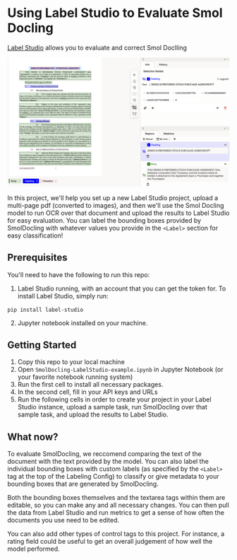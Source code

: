 # Using Label Studio to Evaluate Smol Docling 
[Label Studio](labelstud.io) allows you to evaluate and correct Smol Doclling 

![Labeling_Page.png](Labeling_Page.png)

In this project, we'll help you set up a new Label Studio project, 
upload a multi-page pdf (converted to images), and then we'll use 
the Smol Docling model to run OCR over that document and upload the results to 
Label Studio for easy evaluation. You can label the bounding boxes provided by SmolDocling with whatever values you provide in the `<Label>` section for easy classification! 

## Prerequisites 
You'll need to have the following to run this repo: 
1. Label Studio running, with an account that you can get the token for. 
  To install Label Studio, simply run:
  ```
  pip install label-studio
  ```
2.  Jupyter notebook installed on your machine. 

## Getting Started 
1. Copy this repo to your local machine 
2. Open `SmolDocling-LabelStudio-example.ipynb` in Jupyter Notebook (or your favorite notebook running system)
3. Run the first cell to install all necessary packages. 
4. In the second cell, fill in your API keys and URLs
5. Run the following cells in order to create your project in your Label Studio instance, 
upload a sample task, run SmolDocling over that sample task, and upload the results to Label Studio.

## What now? 
To evaluate SmolDocling, we reccomend comparing the text of the document with the text provided by the model. You can also label the individual bounding boxes with custom labels (as specified by the `<Label>` tag at the top of the Labeling Config) to classify or give metadata to your bounding boxes that are generated by SmolDocling. 

Both the bounding boxes themselves and the textarea tags within them are editable, so you can make any and all necessary changes. You can then pull the data from Label Studio and run metrics to get a sense of how often the documents you use need to be edited. 

You can also add other types of control tags to this project. For instance, a rating field could be useful to get 
an overall judgement of how well the model performed. 
